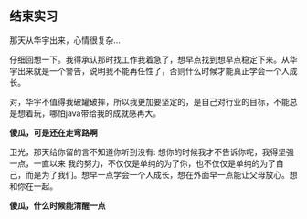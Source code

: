 ## 结束实习

那天从华宇出来，心情很复杂...

仔细回想一下。我得承认那时找工作我着急了，想早点找到想早点稳定下来。从华宇出来就是一个警告，说明我不能再任性了，否则什么时候才能真正学会一个人成长。

对，华宇不值得我破罐破摔，所以我更加要坚定的，是自己对行业的目标，不能总是想着玩，哪怕java带给我的成就感再大。

**傻瓜，可是还在走弯路啊**

卫光，那天给你留的言不知道你听到没有: 想你的时候我才不告诉你呢，我得坚强一点，一直以来
我的努力，不仅仅是单纯的为了你，也不仅仅是单纯的为了自己，而是为了我们。想早一点学会一个人成长，想在外面早一点能让父母放心。想和你在一起。

**傻瓜，什么时候能清醒一点**
